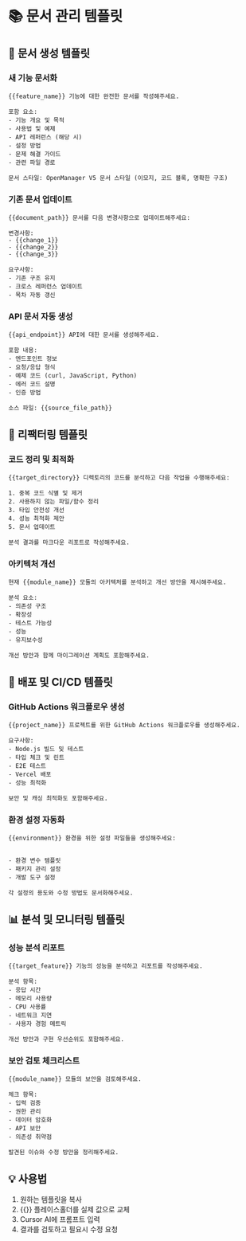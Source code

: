 # 📚 문서 관리 템플릿

## 🎯 문서 생성 템플릿

### 새 기능 문서화

```
{{feature_name}} 기능에 대한 완전한 문서를 작성해주세요.

포함 요소:
- 기능 개요 및 목적
- 사용법 및 예제
- API 레퍼런스 (해당 시)
- 설정 방법
- 문제 해결 가이드
- 관련 파일 경로

문서 스타일: OpenManager V5 문서 스타일 (이모지, 코드 블록, 명확한 구조)
```

### 기존 문서 업데이트

```
{{document_path}} 문서를 다음 변경사항으로 업데이트해주세요:

변경사항:
- {{change_1}}
- {{change_2}}
- {{change_3}}

요구사항:
- 기존 구조 유지
- 크로스 레퍼런스 업데이트
- 목차 자동 갱신
```

### API 문서 자동 생성

```
{{api_endpoint}} API에 대한 문서를 생성해주세요.

포함 내용:
- 엔드포인트 정보
- 요청/응답 형식
- 예제 코드 (curl, JavaScript, Python)
- 에러 코드 설명
- 인증 방법

소스 파일: {{source_file_path}}
```

## 🔧 리팩터링 템플릿

### 코드 정리 및 최적화

```
{{target_directory}} 디렉토리의 코드를 분석하고 다음 작업을 수행해주세요:

1. 중복 코드 식별 및 제거
2. 사용하지 않는 파일/함수 정리
3. 타입 안전성 개선
4. 성능 최적화 제안
5. 문서 업데이트

분석 결과를 마크다운 리포트로 작성해주세요.
```

### 아키텍처 개선

```
현재 {{module_name}} 모듈의 아키텍처를 분석하고 개선 방안을 제시해주세요.

분석 요소:
- 의존성 구조
- 확장성
- 테스트 가능성
- 성능
- 유지보수성

개선 방안과 함께 마이그레이션 계획도 포함해주세요.
```

## 🚀 배포 및 CI/CD 템플릿

### GitHub Actions 워크플로우 생성

```
{{project_name}} 프로젝트를 위한 GitHub Actions 워크플로우를 생성해주세요.

요구사항:
- Node.js 빌드 및 테스트
- 타입 체크 및 린트
- E2E 테스트
- Vercel 배포
- 성능 최적화

보안 및 캐싱 최적화도 포함해주세요.
```

### 환경 설정 자동화

```
{{environment}} 환경을 위한 설정 파일들을 생성해주세요:


- 환경 변수 템플릿
- 패키지 관리 설정
- 개발 도구 설정

각 설정의 용도와 수정 방법도 문서화해주세요.
```

## 📊 분석 및 모니터링 템플릿

### 성능 분석 리포트

```
{{target_feature}} 기능의 성능을 분석하고 리포트를 작성해주세요.

분석 항목:
- 응답 시간
- 메모리 사용량
- CPU 사용률
- 네트워크 지연
- 사용자 경험 메트릭

개선 방안과 구현 우선순위도 포함해주세요.
```

### 보안 검토 체크리스트

```
{{module_name}} 모듈의 보안을 검토해주세요.

체크 항목:
- 입력 검증
- 권한 관리
- 데이터 암호화
- API 보안
- 의존성 취약점

발견된 이슈와 수정 방안을 정리해주세요.
```

## 💡 사용법

1. 원하는 템플릿을 복사
2. {{}} 플레이스홀더를 실제 값으로 교체
3. Cursor AI에 프롬프트 입력
4. 결과를 검토하고 필요시 수정 요청
